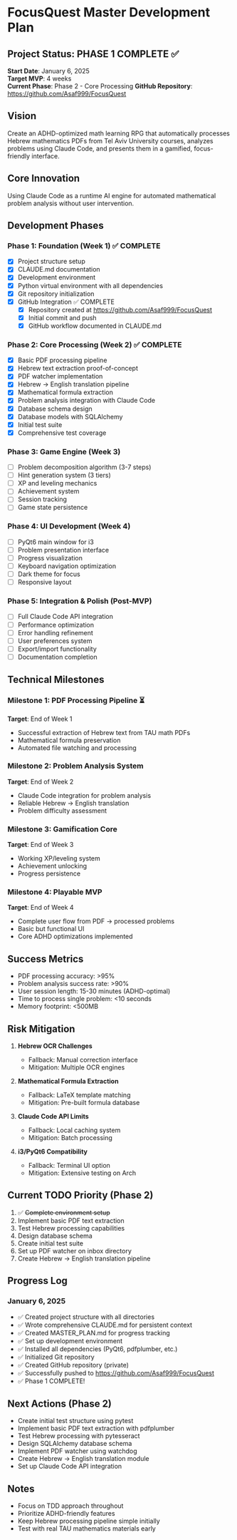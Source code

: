 # FocusQuest Master Development Plan

## Project Status: PHASE 1 COMPLETE ✅
**Start Date**: January 6, 2025  
**Target MVP**: 4 weeks  
**Current Phase**: Phase 2 - Core Processing
**GitHub Repository**: https://github.com/Asaf999/FocusQuest

## Vision
Create an ADHD-optimized math learning RPG that automatically processes Hebrew mathematics PDFs from Tel Aviv University courses, analyzes problems using Claude Code, and presents them in a gamified, focus-friendly interface.

## Core Innovation
Using Claude Code as a runtime AI engine for automated mathematical problem analysis without user intervention.

## Development Phases

### Phase 1: Foundation (Week 1) ✅ COMPLETE
- [x] Project structure setup
- [x] CLAUDE.md documentation
- [x] Development environment
- [x] Python virtual environment with all dependencies
- [x] Git repository initialization
- [x] GitHub Integration ✅ COMPLETE
  - [x] Repository created at https://github.com/Asaf999/FocusQuest
  - [x] Initial commit and push
  - [x] GitHub workflow documented in CLAUDE.md

### Phase 2: Core Processing (Week 2) ✅ COMPLETE
- [x] Basic PDF processing pipeline
- [x] Hebrew text extraction proof-of-concept
- [x] PDF watcher implementation
- [x] Hebrew → English translation pipeline
- [x] Mathematical formula extraction
- [x] Problem analysis integration with Claude Code
- [x] Database schema design
- [x] Database models with SQLAlchemy
- [x] Initial test suite
- [x] Comprehensive test coverage

### Phase 3: Game Engine (Week 3)
- [ ] Problem decomposition algorithm (3-7 steps)
- [ ] Hint generation system (3 tiers)
- [ ] XP and leveling mechanics
- [ ] Achievement system
- [ ] Session tracking
- [ ] Game state persistence

### Phase 4: UI Development (Week 4)
- [ ] PyQt6 main window for i3
- [ ] Problem presentation interface
- [ ] Progress visualization
- [ ] Keyboard navigation optimization
- [ ] Dark theme for focus
- [ ] Responsive layout

### Phase 5: Integration & Polish (Post-MVP)
- [ ] Full Claude Code API integration
- [ ] Performance optimization
- [ ] Error handling refinement
- [ ] User preferences system
- [ ] Export/import functionality
- [ ] Documentation completion

## Technical Milestones

### Milestone 1: PDF Processing Pipeline ⏳
**Target**: End of Week 1
- Successful extraction of Hebrew text from TAU math PDFs
- Mathematical formula preservation
- Automated file watching and processing

### Milestone 2: Problem Analysis System
**Target**: End of Week 2
- Claude Code integration for problem analysis
- Reliable Hebrew → English translation
- Problem difficulty assessment

### Milestone 3: Gamification Core
**Target**: End of Week 3
- Working XP/leveling system
- Achievement unlocking
- Progress persistence

### Milestone 4: Playable MVP
**Target**: End of Week 4
- Complete user flow from PDF → processed problems
- Basic but functional UI
- Core ADHD optimizations implemented

## Success Metrics
- PDF processing accuracy: >95%
- Problem analysis success rate: >90%
- User session length: 15-30 minutes (ADHD-optimal)
- Time to process single problem: <10 seconds
- Memory footprint: <500MB

## Risk Mitigation
1. **Hebrew OCR Challenges**
   - Fallback: Manual correction interface
   - Mitigation: Multiple OCR engines

2. **Mathematical Formula Extraction**
   - Fallback: LaTeX template matching
   - Mitigation: Pre-built formula database

3. **Claude Code API Limits**
   - Fallback: Local caching system
   - Mitigation: Batch processing

4. **i3/PyQt6 Compatibility**
   - Fallback: Terminal UI option
   - Mitigation: Extensive testing on Arch

## Current TODO Priority (Phase 2)
1. ✅ ~~Complete environment setup~~
2. Implement basic PDF text extraction
3. Test Hebrew processing capabilities
4. Design database schema
5. Create initial test suite
6. Set up PDF watcher on inbox directory
7. Create Hebrew → English translation pipeline

## Progress Log

### January 6, 2025
- ✅ Created project structure with all directories
- ✅ Wrote comprehensive CLAUDE.md for persistent context
- ✅ Created MASTER_PLAN.md for progress tracking
- ✅ Set up development environment
- ✅ Installed all dependencies (PyQt6, pdfplumber, etc.)
- ✅ Initialized Git repository
- ✅ Created GitHub repository (private)
- ✅ Successfully pushed to https://github.com/Asaf999/FocusQuest
- ✅ Phase 1 COMPLETE!

## Next Actions (Phase 2)
- Create initial test structure using pytest
- Implement basic PDF text extraction with pdfplumber
- Test Hebrew processing with pytesseract
- Design SQLAlchemy database schema
- Implement PDF watcher using watchdog
- Create Hebrew → English translation module
- Set up Claude Code API integration

## Notes
- Focus on TDD approach throughout
- Prioritize ADHD-friendly features
- Keep Hebrew processing pipeline simple initially
- Test with real TAU mathematics materials early